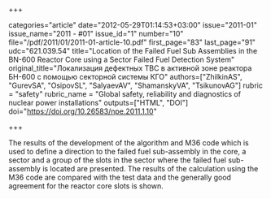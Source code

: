 +++

categories="article"
date="2012-05-29T01:14:53+03:00"
issue="2011-01"
issue_name="2011 - #01"
issue_id="1"
number="10"
file="/pdf/2011/01/2011-01-article-10.pdf"
first_page="83"
last_page="91"
udc="621.039.54"
title="Location of the Failed Fuel Sub	Assemblies in the BN-600 Reactor Core using a Sector Failed Fuel Detection System"
original_title="Локализация дефектных ТВС в активной зоне реактора БН-600 с помощью секторной системы КГО"
authors=["ZhilkinAS", "GurevSA", "OsipovSL", "SalyaevAV", "ShamanskyVA", "TsikunovAG"]
rubric = "safety"
rubric_name = "Global safety, reliability and diagnostics of nuclear power installations"
outputs=["HTML", "DOI"]
doi="https://doi.org/10.26583/npe.2011.1.10"

+++

The results of the development of the algorithm and M36 code which is used to define a direction to the failed fuel sub-assembly in the core, a sector and a group of the slots in the sector where the failed fuel sub-assembly is located are presented. The results of the calculation using the M36 code are compared with the test data and the generally good agreement for the reactor core slots is shown.